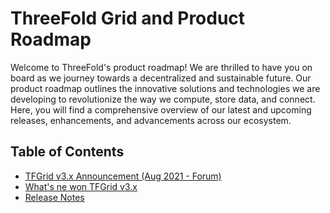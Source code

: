 # ThreeFold Grid and Product Roadmap

Welcome to ThreeFold's product roadmap! We are thrilled to have you on board as we journey towards a decentralized and sustainable future. Our product roadmap outlines the innovative solutions and technologies we are developing to revolutionize the way we compute, store data, and connect. Here, you will find a comprehensive overview of our latest and upcoming releases, enhancements, and advancements across our ecosystem. 

## Table of Contents

- [TFGrid v3.x Announcement (Aug 2021 - Forum)](https://forum.threefold.io/t/announcement-of-tfgrid-3-0/1132)
- [What's ne won TFGrid v3.x](../concepts/grid3_whatsnew.md)
- [Release Notes](./releasenotes/releasenotes_readme.md)